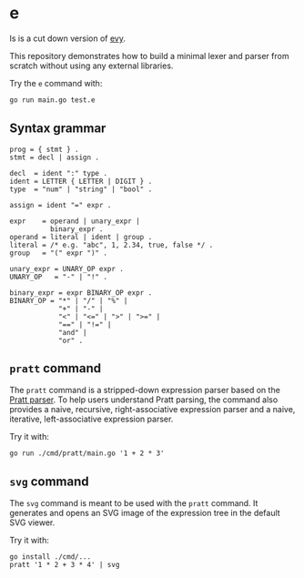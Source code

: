 # e

Is is a cut down version of [evy].

This repository demonstrates how to build a minimal lexer and parser from
scratch without using any external libraries.

Try the `e` command with:

```sh
go run main.go test.e
```

[evy]: https://github.com/foxygoat/evy

## Syntax grammar

```
prog = { stmt } .
stmt = decl | assign .

decl  = ident ":" type .
ident = LETTER { LETTER | DIGIT } .
type  = "num" | "string" | "bool" .

assign = ident "=" expr .

expr    = operand | unary_expr |
          binary_expr .
operand = literal | ident | group .
literal = /* e.g. "abc", 1, 2.34, true, false */ .
group   = "(" expr ")" .

unary_expr = UNARY_OP expr .
UNARY_OP   = "-" | "!" .

binary_expr = expr BINARY_OP expr .
BINARY_OP = "*" | "/" | "%" |
            "+" | "-" |
            "<" | "<=" | ">" | ">=" |
            "==" | "!=" |
            "and" |
            "or" .
```

## `pratt` command

The `pratt` command is a stripped-down expression parser based on the
[Pratt parser]. To help users understand Pratt parsing, the command also
provides a naive, recursive, right-associative expression parser and a naive,
iterative, left-associative expression parser.

Try it with:

```
go run ./cmd/pratt/main.go '1 + 2 * 3'
```

[Pratt parser]: https://en.wikipedia.org/wiki/Pratt_parser

## `svg` command

The `svg` command is meant to be used with the `pratt` command. It generates
and opens an SVG image of the expression tree in the default SVG viewer.

Try it with:

```
go install ./cmd/...
pratt '1 * 2 + 3 * 4' | svg
```
